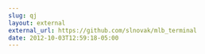 ```yaml
---
slug: qj
layout: external
external_url: https://github.com/slnovak/mlb_terminal
date: 2012-10-03T12:59:18-05:00
---
```

